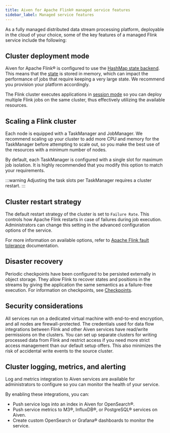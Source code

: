 ```yaml
---
title: Aiven for Apache Flink® managed service features
sidebar_label: Managed service features
---
```


As a fully managed distributed data stream processing platform,
deployable in the cloud of your choice, some of the key features of a
managed Flink service include the following:

## Cluster deployment mode

Aiven for Apache Flink® is configured to use the [HashMap state
backend](https://ci.apache.org/projects/flink/flink-docs-stable/api/java/org/apache/flink/runtime/state/hashmap/HashMapStateBackend.html).
This means that the
[state](https://nightlies.apache.org/flink/flink-docs-stable/docs/concepts/stateful-stream-processing/#what-is-state)
is stored in memory, which can impact the performance of jobs that
require keeping a very large state. We recommend you provision your
platform accordingly.

The Flink cluster executes applications in [session
mode](https://nightlies.apache.org/flink/flink-docs-stable/docs/deployment/overview/#session-mode)
so you can deploy multiple Flink jobs on the same cluster, thus
effectively utilizing the available resources.

## Scaling a Flink cluster

Each node is equipped with a TaskManager and JobManager. We recommend
scaling up your cluster to add more CPU and memory for the TaskManager
before attempting to scale out, so you make the best use of the
resources with a minimum number of nodes.

By default, each TaskManager is configured with a single slot for
maximum job isolation. It is highly recommended that you modify this
option to match your requirements.

:::warning
Adjusting the task slots per TaskManager requires a cluster restart.
:::

## Cluster restart strategy

The default restart strategy of the cluster is set to `Failure Rate`.
This controls how Apache Flink restarts in case of failures during job
execution. Administrators can change this setting in the advanced
configuration options of the service.

For more information on available options, refer to [Apache Flink fault
tolerance](https://nightlies.apache.org/flink/flink-docs-master/docs/deployment/config/#fault-tolerance)
documentation.

## Disaster recovery

Periodic checkpoints have been configured to be persisted externally in
object storage. They allow Flink to recover states and positions in the
streams by giving the application the same semantics as a failure-free
execution. For information on checkpoints, see
[Checkpoints](/docs/products/flink/concepts/checkpoints).

## Security considerations

All services run on a dedicated virtual machine with end-to-end
encryption, and all nodes are firewall-protected. The credentials used
for data flow integrations between Flink and other Aiven services have
read/write permissions on the clusters. You can set up separate clusters
for writing processed data from Flink and restrict access if you need
more strict access management than our default setup offers. This also
minimizes the risk of accidental write events to the source cluster.

## Cluster logging, metrics, and alerting

Log and metrics integration to Aiven services are available for
administrators to configure so you can monitor the health of your
service.

By enabling these integrations, you can:

-   Push service logs into an index in Aiven for OpenSearch®.
-   Push service metrics to M3®, InfluxDB®, or PostgreSQL® services on
    Aiven.
-   Create custom OpenSearch or Grafana® dashboards to monitor the
    service.
